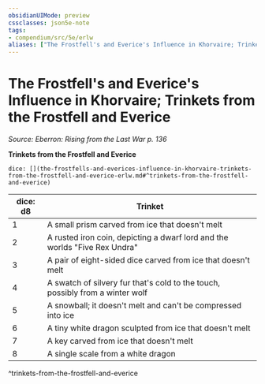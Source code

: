 ```yaml
---
obsidianUIMode: preview
cssclasses: json5e-note
tags:
- compendium/src/5e/erlw
aliases: ["The Frostfell's and Everice's Influence in Khorvaire; Trinkets from the Frostfell and Everice"]
---
```

# The Frostfell's and Everice's Influence in Khorvaire; Trinkets from the Frostfell and Everice
*Source: Eberron: Rising from the Last War p. 136* 

**Trinkets from the Frostfell and Everice**

`dice: [](the-frostfells-and-everices-influence-in-khorvaire-trinkets-from-the-frostfell-and-everice-erlw.md#^trinkets-from-the-frostfell-and-everice)`

| dice: d8 | Trinket |
|----------|---------|
| 1 | A small prism carved from ice that doesn't melt |
| 2 | A rusted iron coin, depicting a dwarf lord and the worlds "Five Rex Undra" |
| 3 | A pair of eight-sided dice carved from ice that doesn't melt |
| 4 | A swatch of silvery fur that's cold to the touch, possibly from a winter wolf |
| 5 | A snowball; it doesn't melt and can't be compressed into ice |
| 6 | A tiny white dragon sculpted from ice that doesn't melt |
| 7 | A key carved from ice that doesn't melt |
| 8 | A single scale from a white dragon |
^trinkets-from-the-frostfell-and-everice